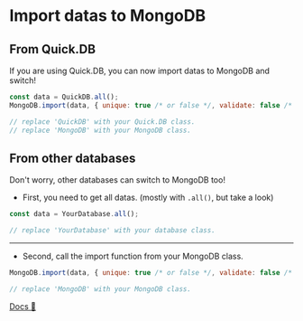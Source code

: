 # Import datas to MongoDB

## From Quick.DB
If you are using Quick.DB, you can now import datas to MongoDB and switch!

```js
const data = QuickDB.all();
MongoDB.import(data, { unique: true /* or false */, validate: false /* or true */ });

// replace 'QuickDB' with your Quick.DB class.
// replace 'MongoDB' with your MongoDB class.
```

## From other databases
Don't worry, other databases can switch to MongoDB too!

* First, you need to get all datas.
(mostly with `.all()`, but take a look)

```js
const data = YourDatabase.all();

// replace 'YourDatabase' with your database class.
```

<hr>

* Second, call the import function from your MongoDB class.

```js
MongoDB.import(data, { unique: true /* or false */, validate: false /* or true */ });

// replace 'MongoDB' with your MongoDB class.
```

[Docs 📗](https://updevs-db.js.org/docs/#/docs/main/main/class/MongoDB?scrollTo=import)
